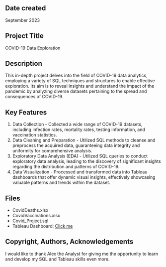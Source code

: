 ## Date created

September 2023

## Project Title

COVID-19 Data Exploration

## Description

This in-depth project delves into the field of COVID-19 data analytics, employing a variety of SQL techniques and structures to enable effective exploration. Its aim is to reveal insights and understand the impact of the pandemic by analyzing diverse datasets pertaining to the spread and consequences of COVID-19.


## Key Features

1. Data Collection - Collected a wide range of COVID-19 datasets, including infection rates, mortality rates, testing information, and vaccination statistics.
2. Data Cleaning and Preparation - Utilized SQL methods to cleanse and preprocess the acquired data, guaranteeing data integrity and uniformity for comprehensive analysis.
3. Exploratory Data Analysis (EDA) - Utilized SQL queries to conduct exploratory data analysis, leading to the discovery of significant insights regarding the distribution and patterns of COVID-19.
4. Data Visualization - Processed and transformed data into Tableau dashboards that offer dynamic visual insights, effectively showcasing valuable patterns and trends within the dataset.

## Files 

* CovidDeaths.xlsx
* CovidVaccinations.xlsx
* Covid_Project.sql
* Tableau Dashboard: [Click me](https://public.tableau.com/app/profile/brian.lim2432/viz/COVIDDashboard_16958489156440/Dashboard)

## Copyright, Authors, Acknowledgements

I would like to thank Alex the Analyst for giving me the opportunity to learn and develop my SQL and Tableau skills even more.


